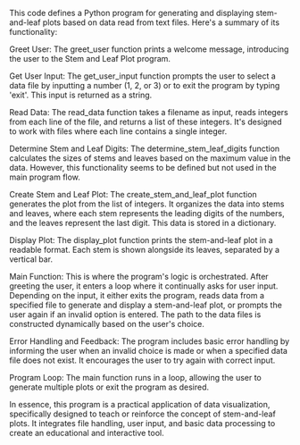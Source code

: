This code defines a Python program for generating and displaying stem-and-leaf plots based on data read from text files. Here's a summary of its functionality:

Greet User: The greet_user function prints a welcome message, introducing the user to the Stem and Leaf Plot program.

Get User Input: The get_user_input function prompts the user to select a data file by inputting a number (1, 2, or 3) or to exit the program by typing 'exit'. This input is returned as a string.

Read Data: The read_data function takes a filename as input, reads integers from each line of the file, and returns a list of these integers. It's designed to work with files where each line contains a single integer.

Determine Stem and Leaf Digits: The determine_stem_leaf_digits function calculates the sizes of stems and leaves based on the maximum value in the data. However, this functionality seems to be defined but not used in the main program flow.

Create Stem and Leaf Plot: The create_stem_and_leaf_plot function generates the plot from the list of integers. It organizes the data into stems and leaves, where each stem represents the leading digits of the numbers, and the leaves represent the last digit. This data is stored in a dictionary.

Display Plot: The display_plot function prints the stem-and-leaf plot in a readable format. Each stem is shown alongside its leaves, separated by a vertical bar.

Main Function: This is where the program's logic is orchestrated. After greeting the user, it enters a loop where it continually asks for user input. Depending on the input, it either exits the program, reads data from a specified file to generate and display a stem-and-leaf plot, or prompts the user again if an invalid option is entered. The path to the data files is constructed dynamically based on the user's choice.

Error Handling and Feedback: The program includes basic error handling by informing the user when an invalid choice is made or when a specified data file does not exist. It encourages the user to try again with correct input.

Program Loop: The main function runs in a loop, allowing the user to generate multiple plots or exit the program as desired.

In essence, this program is a practical application of data visualization, specifically designed to teach or reinforce the concept of stem-and-leaf plots. It integrates file handling, user input, and basic data processing to create an educational and interactive tool.
